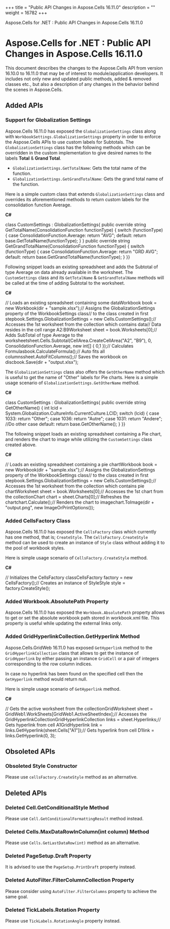 +++
title = "Public API Changes in Aspose.Cells 16.11.0" 
description = "" 
weight = 16782 
+++

Aspose.Cells for .NET : Public API Changes in Aspose.Cells 16.11.0  

# Aspose.Cells for .NET : Public API Changes in Aspose.Cells 16.11.0


This document describes the changes to the Aspose.Cells API from version 16.10.0 to 16.11.0 that may be of interest to module/application developers. It includes not only new and updated public methods, added & removed classes etc., but also a description of any changes in the behavior behind the scenes in Aspose.Cells.

## Added APIs

### Support for Globalization Settings

Aspose.Cells 16.11.0 has exposed the `GlobalizationSettings` class along with `WorkbookSettings.GlobalizationSettings` property in order to enforce the Aspose.Cells APIs to use custom labels for Subtotals. The `GlobalizationSettings` class has the following methods which can be overridden in the custom implementation to give desired names to the labels **Total** & **Grand Total**.

*   `GlobalizationSettings.GetTotalName`: Gets the total name of the function.
*   `GlobalizationSettings.GetGrandTotalName`: Gets the grand total name of the function.

Here is a simple custom class that extends `GlobalizationSettings` class and overrides its aforementioned methods to return custom labels for the consolidation function Average.

**C#**

class CustomSettings : GlobalizationSettings{    public override string GetTotalName(ConsolidationFunction functionType)    {        switch (functionType)        {            case ConsolidationFunction.Average:                return "AVG";            default:                return base.GetTotalName(functionType);        }    }    public override string GetGrandTotalName(ConsolidationFunction functionType)    {        switch (functionType)        {            case ConsolidationFunction.Average:                return "GRD AVG";            default:                return base.GetGrandTotalName(functionType);        }    }}

Following snippet loads an existing spreadsheet and adds the Subtotal of type Average on data already available in the worksheet. The `CustomSettings` class and its `GetTotalName` & `GetGrandTotalName` methods will be called at the time of adding Subtotal to the worksheet.

**C#**

// Loads an existing spreadsheet containing some dataWorkbook book = new Workbook(dir + "sample.xlsx");// Assigns the GlobalizationSettings property of the WorkbookSettings class// to the class created in first stepbook.Settings.GlobalizationSettings = new Cells.CustomSettings();// Accesses the 1st worksheet from the collection which contains data// Data resides in the cell range A2:B9Worksheet sheet = book.Worksheets\[0\];// Adds SubTotal of type Average to the worksheetsheet.Cells.Subtotal(CellArea.CreateCellArea("A2", "B9"), 0, ConsolidationFunction.Average, new int\[\] { 0,1 });// Calculates Formulasbook.CalculateFormula();// Auto fits all columnssheet.AutoFitColumns();// Saves the workbook on discbook.Save(dir + "output.xlsx");

The `GlobalizationSettings` class also offers the `GetOtherName` method which is useful to get the name of "Other" labels for Pie charts. Here is a simple usage scenario of `GlobalizationSettings.GetOtherName` method.

**C#**

class CustomSettings : GlobalizationSettings{    public override string GetOtherName()    {        int lcid = System.Globalization.CultureInfo.CurrentCulture.LCID;        switch (lcid)        {            case 1033:                return "Other";            case 1036:                return "Autre";            case 1031:                return "Andere";            //Do other case            default:                return base.GetOtherName();        }    }}

The following snippet loads an existing spreadsheet containing a Pie chart, and renders the chart to image while utilizing the `CustomSettings` class created above.

**C#**

// Loads an existing spreadsheet containing a pie chartWorkbook book = new Workbook(dir + "sample.xlsx");// Assigns the GlobalizationSettings property of the WorkbookSettings class// to the class created in first stepbook.Settings.GlobalizationSettings = new Cells.CustomSettings();// Accesses the 1st worksheet from the collection which contains pie chartWorksheet sheet = book.Worksheets\[0\];// Accesses the 1st chart from the collectionChart chart = sheet.Charts\[0\];// Refreshes the chartchart.Calculate();// Renders the chart to imagechart.ToImage(dir + "output.png", new ImageOrPrintOptions());

### Added CellsFactory Class

Aspose.Cells 16.11.0 has exposed the `CellsFactory` class which currently has one method, that is; `CreateStyle`. The `CellsFactory.CreateStyle` method can be used to create an instance of `Style` class without adding it to the pool of workbook styles.

Here is simple usage scenario of `CellsFactory.CreateStyle` method.

**C#**

// Initializes the CellsFactory classCellsFactory factory = new CellsFactory();// Creates an instance of StyleStyle style = factory.CreateStyle();

### Added Workbook.AbsolutePath Property

Aspose.Cells 16.11.0 has exposed the `Workbook.AbsolutePath` property allows to get or set the absolute workbook path stored in workbook.xml file. This property is useful while updating the external links only.

### Added GridHyperlinkCollection.GetHyperlink Method

Aspose.Cells.GridWeb 16.11.0 has exposed `GetHyperlink` method to the `GridHyperlinkCollection` class that allows to get the instance of `GridHyperlink` by either passing an instance `GridCell` or a pair of integers corresponding to the row column indices.

In case no hyperlink has been found on the specified cell then the `GetHyperlink` method would return null.

Here is simple usage scenario of `GetHyperlink` method.

**C#**

// Gets the active worksheet from the collectionGridWorksheet sheet = GridWeb1.WorkSheets\[GridWeb1.ActiveSheetIndex\];// Accesses the GridHyperlinkCollectionGridHyperlinkCollection links = sheet.Hyperlinks;// Gets hyperlink from cell A1GridHyperlink link = links.GetHyperlink(sheet.Cells\["A1"\]);// Gets hyperlink from cell D1link = links.GetHyperlink(0, 3);

## Obsoleted APIs

### Obsoleted Style Constructor

Please use `cellsFactory.CreateStyle` method as an alternative.

## Deleted APIs

### Deleted Cell.GetConditionalStyle Method

Please use `Cell.GetConditionalFormattingResult` method instead.

### Deleted Cells.MaxDataRowInColumn(int column) Method

Please use `Cells.GetLastDataRow(int)` method as an alternative.

### Deleted PageSetup.Draft Property

It is advised to use the `PageSetup.PrintDraft` property instead.

### Deleted AutoFilter.FilterColumnCollection Property

Please consider using `AutoFilter.FilterColumns` property to achieve the same goal.

### Deleted TickLabels.Rotation Property

Please use `TickLabels.RotationAngle` property instead.

